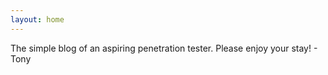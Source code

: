 ```yaml
---
layout: home
---
```

The simple blog of an aspiring penetration tester. Please enjoy your stay! - Tony


